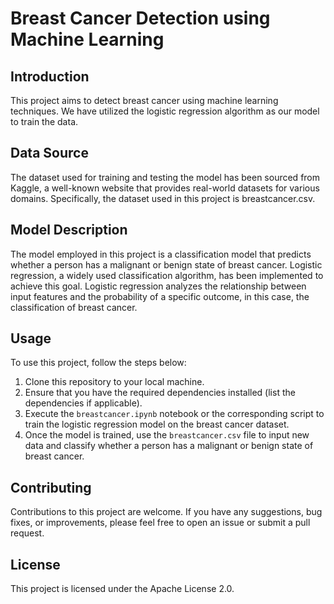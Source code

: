 
<!DOCTYPE html>
<html>
<head>
  <meta charset="UTF-8">
  
</head>
<body>
  <h1>Breast Cancer Detection using Machine Learning</h1>
  <h2>Introduction</h2>
  <p>This project aims to detect breast cancer using machine learning techniques. We have utilized the logistic regression algorithm as our model to train the data.</p>
  <h2>Data Source</h2>
  <p>The dataset used for training and testing the model has been sourced from Kaggle, a well-known website that provides real-world datasets for various domains. Specifically, the dataset used in this project is breastcancer.csv.</p>
  <h2>Model Description</h2>
  <p>The model employed in this project is a classification model that predicts whether a person has a malignant or benign state of breast cancer. Logistic regression, a widely used classification algorithm, has been implemented to achieve this goal. Logistic regression analyzes the relationship between input features and the probability of a specific outcome, in this case, the classification of breast cancer.</p>
  <h2>Usage</h2>
  <p>To use this project, follow the steps below:</p>
  <ol>
    <li>Clone this repository to your local machine.</li>
    <li>Ensure that you have the required dependencies installed (list the dependencies if applicable).</li>
    <li>Execute the <code>breastcancer.ipynb</code> notebook or the corresponding script to train the logistic regression model on the breast cancer dataset.</li>
    <li>Once the model is trained, use the <code>breastcancer.csv</code> file to input new data and classify whether a person has a malignant or benign state of breast cancer.</li>
  </ol>
  <h2>Contributing</h2>
  <p>Contributions to this project are welcome. If you have any suggestions, bug fixes, or improvements, please feel free to open an issue or submit a pull request.</p>
  <h2>License</h2>
  <p>This project is licensed under the Apache License 2.0.</p>
</body>
</html>
